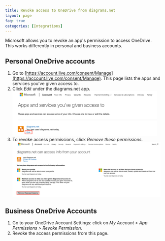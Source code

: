 ```yaml
---
title: Revoke access to OneDrive from diagrams.net
layout: page
faq: true
categories: [Integrations]
---
```


Microsoft allows you to revoke an app's permission to access OneDrive. This works differently in personal and business accounts.

## Personal OneDrive accounts

1. Go to [https://account.live.com/consent/Manage](https://account.live.com/consent/Manage). This page lists the apps and services you've given access to.
2. Click _Edit_ under the diagrams.net app.
<br /><img src="/assets/img/blog/onedrive-edit-permissions.png" width="470" alt="Edit the access permissions to review or remove access to OneDrive from diagrams.net">
3. To revoke access permissions, click _Remove these permissions_.
<br /><img src="/assets/img/blog/onedrive-remove-permissions.png" width="600" alt="Remove the access permissions to OneDrive from diagrams.net">

## Business OneDrive Accounts

1. Go to your OneDrive Account Settings: click on _My Account > App Permissions > Revoke Permission_.
2. Revoke the access permissions from this page.
